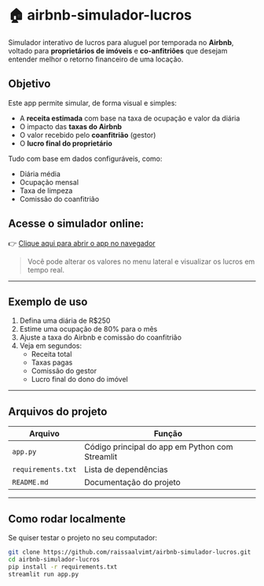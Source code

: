 # 🏠 airbnb-simulador-lucros

Simulador interativo de lucros para aluguel por temporada no **Airbnb**, voltado para **proprietários de imóveis** e **co-anfitriões** que desejam entender melhor o retorno financeiro de uma locação.

## Objetivo

Este app permite simular, de forma visual e simples:

- A **receita estimada** com base na taxa de ocupação e valor da diária
- O impacto das **taxas do Airbnb**
- O valor recebido pelo **coanfitrião** (gestor)
- O **lucro final do proprietário**

Tudo com base em dados configuráveis, como:

- Diária média 
- Ocupação mensal 
- Taxa de limpeza 
- Comissão do coanfitrião

## Acesse o simulador online:

👉 [Clique aqui para abrir o app no navegador](https://airbnb-simulador-lucros-e84y6qwzzzxsbphj55u2bw.streamlit.app)

> Você pode alterar os valores no menu lateral e visualizar os lucros em tempo real.

---

## Exemplo de uso

1. Defina uma diária de R$250
2. Estime uma ocupação de 80% para o mês
3. Ajuste a taxa do Airbnb e comissão do coanfitrião
4. Veja em segundos:
   - Receita total
   - Taxas pagas
   - Comissão do gestor
   - Lucro final do dono do imóvel

---

## Arquivos do projeto

| Arquivo         | Função                                          |
|-----------------|--------------------------------------------------|
| `app.py`        | Código principal do app em Python com Streamlit |
| `requirements.txt` | Lista de dependências                         |
| `README.md`     | Documentação do projeto                         |

---

## Como rodar localmente

Se quiser testar o projeto no seu computador:

```bash
git clone https://github.com/raissaalvimt/airbnb-simulador-lucros.git
cd airbnb-simulador-lucros
pip install -r requirements.txt
streamlit run app.py
